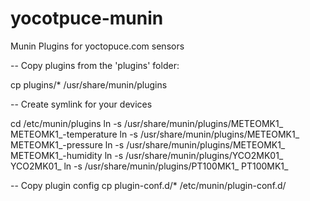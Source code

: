 yocotpuce-munin
===============

Munin Plugins for yoctopuce.com sensors


-- Copy plugins from the 'plugins' folder:

cp plugins/* /usr/share/munin/plugins

-- Create symlink for your devices

cd /etc/munin/plugins
ln -s /usr/share/munin/plugins/METEOMK1_ METEOMK1_<yourserialnumber>-temperature
ln -s /usr/share/munin/plugins/METEOMK1_ METEOMK1_<yourserialnumber>-pressure
ln -s /usr/share/munin/plugins/METEOMK1_ METEOMK1_<yourserialnumber>-humidity
ln -s /usr/share/munin/plugins/YCO2MK01_ YCO2MK01_<yourserialnumber>
ln -s /usr/share/munin/plugins/PT100MK1_ PT100MK1_<yourserialnumber>

-- Copy plugin config
cp plugin-conf.d/* /etc/munin/plugin-conf.d/


